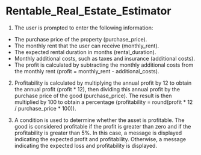 # Rentable_Real_Estate_Estimator

1. The user is prompted to enter the following information:

  - The purchase price of the property (purchase_price).
  - The monthly rent that the user can receive (monthly_rent).
  - The expected rental duration in months (rental_duration).
  - Monthly additional costs, such as taxes and insurance (additional costs).
  - The profit is calculated by subtracting the monthly additional costs from the monthly rent (profit = monthly_rent -              additional_costs).

2. Profitability is calculated by multiplying the annual profit by 12 to obtain the annual profit (profit * 12), then dividing this annual profit by the purchase price of the good (purchase_price). The result is then multiplied by 100 to obtain a percentage (profitability = round(profit * 12 / purchase_price * 100)).

3. A condition is used to determine whether the asset is profitable. The good is considered profitable if the profit is greater than zero and if the profitability is greater than 5%. In this case, a message is displayed indicating the expected profit and profitability. Otherwise, a message indicating the expected loss and profitability is displayed.
